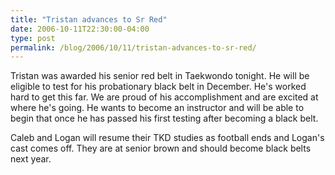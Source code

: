 ```yaml
---
title: "Tristan advances to Sr Red"
date: 2006-10-11T22:30:00-04:00
type: post
permalink: /blog/2006/10/11/tristan-advances-to-sr-red/
---
```

Tristan was awarded his senior red belt in Taekwondo tonight. He will be eligible to test for his probationary black belt in December. He's worked hard to get this far. We are proud of his accomplishment and are excited at where he's going. He wants to become an instructor and will be able to begin that once he has passed his first testing after becoming a black belt.

Caleb and Logan will resume their TKD studies as football ends and Logan's cast comes off. They are at senior brown and should become black belts next year.